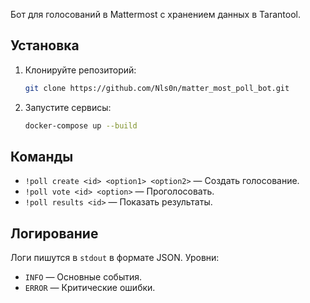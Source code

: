 Бот для голосований в Mattermost с хранением данных в Tarantool.

## Установка

1. Клонируйте репозиторий:
   ```bash
   git clone https://github.com/Nls0n/matter_most_poll_bot.git
   ```

2. Запустите сервисы:
   ```bash
   docker-compose up --build
   ```

## Команды
- `!poll create <id> <option1> <option2>` — Создать голосование.
- `!poll vote <id> <option>` — Проголосовать.
- `!poll results <id>` — Показать результаты.

## Логирование
Логи пишутся в `stdout` в формате JSON. Уровни:
- `INFO` — Основные события.
- `ERROR` — Критические ошибки.
